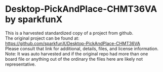 
# Desktop-PickAndPlace-CHMT36VA by sparkfunX  
This is a harvested standardized copy of a project from github.  
The original project can be found at:  
https://github.com/sparkfunX/Desktop-PickAndPlace-CHMT36VA  
Please consult that link for additional, details, files, and license information.  
Note: It was auto harvested and if the original repo had more than one board file or anything out of the ordinary the files here are likely not representative.  
    